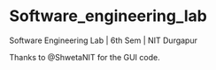 # Software_engineering_lab
Software Engineering Lab | 6th Sem | NIT Durgapur

Thanks to @ShwetaNIT for the GUI code.
